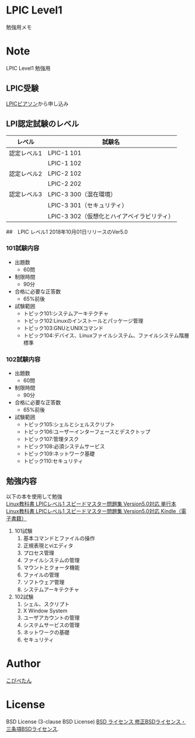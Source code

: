# LPIC Level1
勉強用メモ

# Note
LPIC Level1 勉強用

## LPIC受験
[LPICピアソン](https://www.pearsonvue.co.jp/Clients/LPI.aspx)から申し込み

## LPI認定試験のレベル

| レベル | 試験名 |
----|---- 
| 認定レベル1 | LPIC-1 101 |
|  | LPIC-1 102 |
| 認定レベル2 | LPIC-2 102 |
|  | LPIC-2 202 |
| 認定レベル3 | LPIC-3 300（混在環境）  |
|  | LPIC-3 301（セキュリティ） |
|  | LPIC-3 302（仮想化とハイアベイラビリティ） |

##　LPIC レベル1
2018年10月01日リリースのVer5.0

### 101試験内容
- 出題数
    - 60問
- 制限時間
    - 90分
- 合格に必要な正答数
    - 65%前後
- 試験範囲
    - トピック101:システムアーキテクチャ
    - トピック102:Linuxのインストールとパッケージ管理
    - トピック103:GNUとUNIXコマンド
    - トピック104:デバイス、Linuxファイルシステム、ファイルシステム階層標準
    
### 102試験内容
- 出題数
    - 60問
- 制限時間
    - 90分
- 合格に必要な正答数
    - 65%前後
- 試験範囲
    - トピック105:シェルとシェルスクリプト
    - トピック106:ユーザーインターフェースとデスクトップ
    - トピック107:管理タスク
    - トピック108:必須システムサービス
    - トピック109:ネットワーク基礎
    - トピック110:セキュリティ

## 勉強内容

以下の本を使用して勉強  
[Linux教科書 LPICレベル1 スピードマスター問題集 Version5.0対応 単行本](https://amzn.to/2YTAqCH)  
[Linux教科書 LPICレベル1 スピードマスター問題集 Version5.0対応 Kindle（電子書籍）](https://amzn.to/3iskEGn)  

1. 101試験
    1. 基本コマンドとファイルの操作
    1. 正規表現とviエディタ
    1. プロセス管理
    1. ファイルシステムの管理
    1. マウントとクォータ機能
    1. ファイルの管理
    1. ソフトウェア管理
    1. システムアーキテクチャ
1. 102試験
    1. シェル、スクリプト
    1. X Window System
    1. ユーザアカウントの管理
    1. システムサービスの管理
    1. ネットワークの基礎
    1. セキュリティ

# Author
[こぴぺたん](https://twitter.com/c_a_p_engineer)
 
# License 
BSD License (3-clause BSD License) [BSD ライセンス 修正BSDライセンス・三条項BSDライセンス](https://ja.wikipedia.org/wiki/BSD%E3%83%A9%E3%82%A4%E3%82%BB%E3%83%B3%E3%82%B9#%E4%BF%AE%E6%AD%A3BSD%E3%83%A9%E3%82%A4%E3%82%BB%E3%83%B3%E3%82%B9%E3%83%BB%E4%B8%89%E6%9D%A1%E9%A0%85BSD%E3%83%A9%E3%82%A4%E3%82%BB%E3%83%B3%E3%82%B9).
